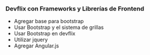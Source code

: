 ### Devflix con Frameworks y Librerías de Frontend

* Agregar base para bootstrap
* Usar Bootstrap y el sistema de grillas
* Usar Bootstrap en devflix
* Utilizar jquery
* Agregar Angular.js
